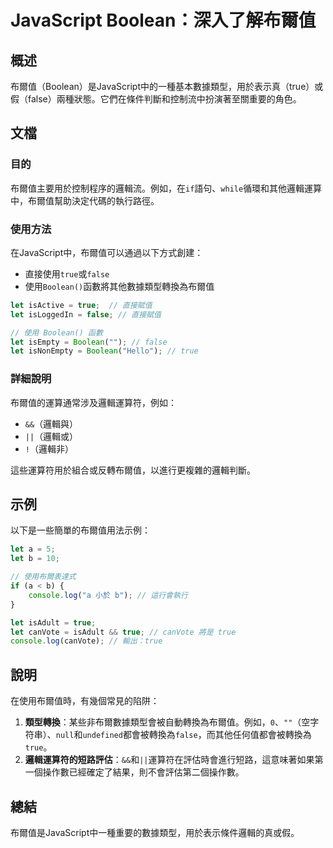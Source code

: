 <!--
Meta Description: # JavaScript Boolean：深入了解布爾值 ## 概述 布爾值（Boolean）是JavaScript中的一種基本數據類型，用於表示真（true）或假（false）兩種狀態。它們在條件判斷和控制流中扮演著至關重要的角色。 ## 文檔 ### 目的 布爾值主要用於控制程序的邏輯流。例如，...
Meta Keywords: true, let, boolean, false, javascript
-->

# JavaScript Boolean：深入了解布爾值

## 概述
布爾值（Boolean）是JavaScript中的一種基本數據類型，用於表示真（true）或假（false）兩種狀態。它們在條件判斷和控制流中扮演著至關重要的角色。

## 文檔
### 目的
布爾值主要用於控制程序的邏輯流。例如，在`if`語句、`while`循環和其他邏輯運算中，布爾值幫助決定代碼的執行路徑。

### 使用方法
在JavaScript中，布爾值可以通過以下方式創建：
- 直接使用`true`或`false`
- 使用`Boolean()`函數將其他數據類型轉換為布爾值

```javascript
let isActive = true;  // 直接賦值
let isLoggedIn = false; // 直接賦值

// 使用 Boolean() 函數
let isEmpty = Boolean(""); // false
let isNonEmpty = Boolean("Hello"); // true
```

### 詳細說明
布爾值的運算通常涉及邏輯運算符，例如：
- `&&`（邏輯與）
- `||`（邏輯或）
- `!`（邏輯非）

這些運算符用於組合或反轉布爾值，以進行更複雜的邏輯判斷。

## 示例
以下是一些簡單的布爾值用法示例：

```javascript
let a = 5;
let b = 10;

// 使用布爾表達式
if (a < b) {
    console.log("a 小於 b"); // 這行會執行
}

let isAdult = true;
let canVote = isAdult && true; // canVote 將是 true
console.log(canVote); // 輸出：true
```

## 說明
在使用布爾值時，有幾個常見的陷阱：
1. **類型轉換**：某些非布爾數據類型會被自動轉換為布爾值。例如，`0`、`""`（空字符串）、`null`和`undefined`都會被轉換為`false`，而其他任何值都會被轉換為`true`。
2. **邏輯運算符的短路評估**：`&&`和`||`運算符在評估時會進行短路，這意味著如果第一個操作數已經確定了結果，則不會評估第二個操作數。

## 總結
布爾值是JavaScript中一種重要的數據類型，用於表示條件邏輯的真或假。